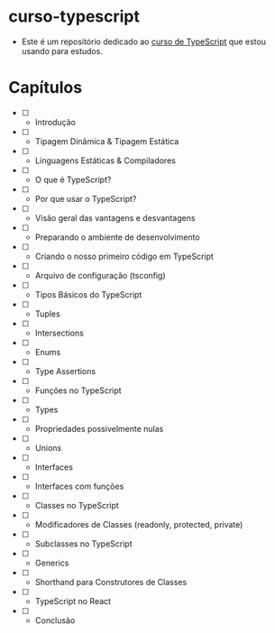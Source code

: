 # curso-typescript

-   Este é um repositório dedicado ao <a href="https://www.youtube.com/watch?v=ppDsxbUNtNQ">curso de TypeScript</a> que estou usando para estudos.

# Capítulos

-   [ ] - Introdução
-   [ ] - Tipagem Dinâmica & Tipagem Estática
-   [ ] - Linguagens Estáticas & Compiladores
-   [ ] - O que é TypeScript?
-   [ ] - Por que usar o TypeScript?
-   [ ] - Visão geral das vantagens e desvantagens
-   [ ] - Preparando o ambiente de desenvolvimento
-   [ ] - Criando o nosso primeiro código em TypeScript
-   [ ] - Arquivo de configuração (tsconfig)
-   [ ] - Tipos Básicos do TypeScript
-   [ ] - Tuples
-   [ ] - Intersections
-   [ ] - Enums
-   [ ] - Type Assertions
-   [ ] - Funções no TypeScript
-   [ ] - Types
-   [ ] - Propriedades possivelmente nulas
-   [ ] - Unions
-   [ ] - Interfaces
-   [ ] - Interfaces com funções
-   [ ] - Classes no TypeScript
-   [ ] - Modificadores de Classes (readonly, protected, private)
-   [ ] - Subclasses no TypeScript
-   [ ] - Generics
-   [ ] - Shorthand para Construtores de Classes
-   [ ] - TypeScript no React
-   [ ] - Conclusão